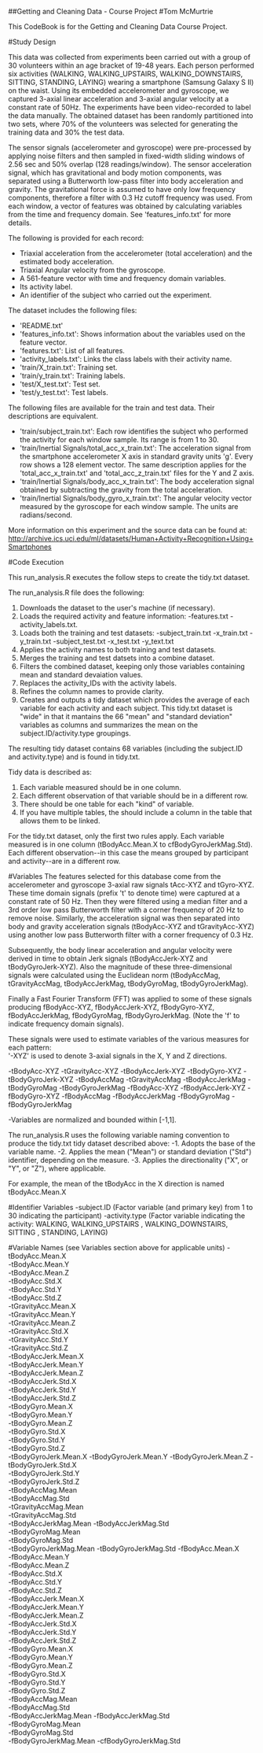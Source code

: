 ##Getting and Cleaning Data - Course Project
#Tom McMurtrie

This CodeBook is for the Getting and Cleaning Data Course Project.


#Study Design

This data was collected from experiments been carried out with a group of 30 volunteers within an age bracket of 19-48 years. Each person performed six activities (WALKING, WALKING_UPSTAIRS, WALKING_DOWNSTAIRS, SITTING, STANDING, LAYING) wearing a smartphone (Samsung Galaxy S II) on the waist. Using its embedded accelerometer and gyroscope, we captured 3-axial linear acceleration and 3-axial angular velocity at a constant rate of 50Hz. The experiments have been video-recorded to label the data manually. The obtained dataset has been randomly partitioned into two sets, where 70% of the volunteers was selected for generating the training data and 30% the test data. 

The sensor signals (accelerometer and gyroscope) were pre-processed by applying noise filters and then sampled in fixed-width sliding windows of 2.56 sec and 50% overlap (128 readings/window). The sensor acceleration signal, which has gravitational and body motion components, was separated using a Butterworth low-pass filter into body acceleration and gravity. The gravitational force is assumed to have only low frequency components, therefore a filter with 0.3 Hz cutoff frequency was used. From each window, a vector of features was obtained by calculating variables from the time and frequency domain. See 'features_info.txt' for more details. 

The following is provided for each record:
- Triaxial acceleration from the accelerometer (total acceleration) and the estimated body acceleration.
- Triaxial Angular velocity from the gyroscope. 
- A 561-feature vector with time and frequency domain variables. 
- Its activity label. 
- An identifier of the subject who carried out the experiment.

The dataset includes the following files:
- 'README.txt'
- 'features_info.txt': Shows information about the variables used on the feature vector.
- 'features.txt': List of all features.
- 'activity_labels.txt': Links the class labels with their activity name.
- 'train/X_train.txt': Training set.
- 'train/y_train.txt': Training labels.
- 'test/X_test.txt': Test set.
- 'test/y_test.txt': Test labels.

The following files are available for the train and test data. Their descriptions are equivalent. 
- 'train/subject_train.txt': Each row identifies the subject who performed the activity for each window sample. Its range is from 1 to 30. 
- 'train/Inertial Signals/total_acc_x_train.txt': The acceleration signal from the smartphone accelerometer X axis in standard gravity units 'g'. Every row shows a 128 element vector. The same description applies for the 'total_acc_x_train.txt' and 'total_acc_z_train.txt' files for the Y and Z axis. 
- 'train/Inertial Signals/body_acc_x_train.txt': The body acceleration signal obtained by subtracting the gravity from the total acceleration. 
- 'train/Inertial Signals/body_gyro_x_train.txt': The angular velocity vector measured by the gyroscope for each window sample. The units are radians/second. 

More information on this experiment and the source data can be found at:  http://archive.ics.uci.edu/ml/datasets/Human+Activity+Recognition+Using+Smartphones


#Code Execution

This run_analysis.R executes the follow steps to create the tidy.txt dataset.

The run_analysis.R file does the following:
1.  Downloads the dataset to the user's machine (if necessary).
2.  Loads the required activity and feature information:
     -features.txt
     -activity_labels.txt.
3.  Loads both the training and test datasets:
     -subject_train.txt
     -x_train.txt
     -y_train.txt
     -subject_test.txt
     -x_test.txt
     -y_text.txt
4.  Applies the activity names to both training and test datasets.
5.  Merges the training and test datsets into a combine dataset.
6.  Filters the combined dataset, keeping only those variables containing mean and standard devaiation values.
7.  Replaces the activity_IDs with the activity labels.  
8.  Refines the column names to provide clarity.
9.  Creates and outputs a tidy dataset which provides the average of each variable for each activity and each subject. This tidy.txt dataset is "wide" in that it mantains the 66 "mean" and "standard deviation" variables as columns and summarizes the mean on the subject.ID/activity.type groupings.   

The resulting tidy dataset contains 68 variables (including the subject.ID and activity.type) and is found in tidy.txt.

Tidy data is described as:
1.  Each variable measured should be in one column.
2.  Each different observation of that variable should be in a different row.
3.  There should be one table for each "kind" of variable.
4.  If you have multiple tables, the should include a column in the table that allows them to be linked.

For the tidy.txt dataset, only the first two rules apply.  Each variable measured is in one column (tBodyAcc.Mean.X to cfBodyGyroJerkMag.Std).  Each different observation--in this case the means grouped by participant and activity--are in a different row.  


#Variables
The features selected for this database come from the accelerometer and gyroscope 3-axial raw signals tAcc-XYZ and tGyro-XYZ. These time domain signals (prefix 't' to denote time) were captured at a constant rate of 50 Hz. Then they were filtered using a median filter and a 3rd order low pass Butterworth filter with a corner frequency of 20 Hz to remove noise. Similarly, the acceleration signal was then separated into body and gravity acceleration signals (tBodyAcc-XYZ and tGravityAcc-XYZ) using another low pass Butterworth filter with a corner frequency of 0.3 Hz. 

Subsequently, the body linear acceleration and angular velocity were derived in time to obtain Jerk signals (tBodyAccJerk-XYZ and tBodyGyroJerk-XYZ). Also the magnitude of these three-dimensional signals were calculated using the Euclidean norm (tBodyAccMag, tGravityAccMag, tBodyAccJerkMag, tBodyGyroMag, tBodyGyroJerkMag). 

Finally a Fast Fourier Transform (FFT) was applied to some of these signals producing fBodyAcc-XYZ, fBodyAccJerk-XYZ, fBodyGyro-XYZ, fBodyAccJerkMag, fBodyGyroMag, fBodyGyroJerkMag. (Note the 'f' to indicate frequency domain signals). 

These signals were used to estimate variables of the various measures for each pattern:  
'-XYZ' is used to denote 3-axial signals in the X, Y and Z directions.

-tBodyAcc-XYZ
-tGravityAcc-XYZ
-tBodyAccJerk-XYZ
-tBodyGyro-XYZ
-tBodyGyroJerk-XYZ
-tBodyAccMag
-tGravityAccMag
-tBodyAccJerkMag
-tBodyGyroMag
-tBodyGyroJerkMag
-fBodyAcc-XYZ
-fBodyAccJerk-XYZ
-fBodyGyro-XYZ
-fBodyAccMag
-fBodyAccJerkMag
-fBodyGyroMag
-fBodyGyroJerkMag

-Variables are normalized and bounded within [-1,1].

The run_analysis.R uses the following variable naming convention to produce the tidy.txt tidy dataset described above:
-1.  Adopts the base of the variable name.
-2.  Applies the mean ("Mean") or standard deviation ("Std") identifier, depending on the measure.
-3.  Applies the directionality ("X", or "Y", or "Z"), where applicable.

For example, the mean of the tBodyAcc in the X direction is named tBodyAcc.Mean.X


#Identifier Variables
-subject.ID  (Factor variable (and primary key) from 1 to 30 indicating the participant)
-activity.type (Factor variable indicating the activity:  WALKING, WALKING_UPSTAIRS
, WALKING_DOWNSTAIRS, SITTING
, STANDING, LAYING)


#Variable Names  (see Variables section above for applicable units) 
-tBodyAcc.Mean.X      
-tBodyAcc.Mean.Y      
-tBodyAcc.Mean.Z      
-tBodyAcc.Std.X       
-tBodyAcc.Std.Y       
-tBodyAcc.Std.Z       
-tGravityAcc.Mean.X   
-tGravityAcc.Mean.Y   
-tGravityAcc.Mean.Z   
-tGravityAcc.Std.X    
-tGravityAcc.Std.Y    
-tGravityAcc.Std.Z    
-tBodyAccJerk.Mean.X  
-tBodyAccJerk.Mean.Y  
-tBodyAccJerk.Mean.Z  
-tBodyAccJerk.Std.X   
-tBodyAccJerk.Std.Y   
-tBodyAccJerk.Std.Z   
-tBodyGyro.Mean.X     
-tBodyGyro.Mean.Y     
-tBodyGyro.Mean.Z     
-tBodyGyro.Std.X      
-tBodyGyro.Std.Y      
-tBodyGyro.Std.Z      
-tBodyGyroJerk.Mean.X 
-tBodyGyroJerk.Mean.Y 
-tBodyGyroJerk.Mean.Z 
-tBodyGyroJerk.Std.X  
-tBodyGyroJerk.Std.Y  
-tBodyGyroJerk.Std.Z  
-tBodyAccMag.Mean     
-tBodyAccMag.Std      
-tGravityAccMag.Mean  
-tGravityAccMag.Std   
-tBodyAccJerkMag.Mean 
-tBodyAccJerkMag.Std  
-tBodyGyroMag.Mean    
-tBodyGyroMag.Std     
-tBodyGyroJerkMag.Mean
-tBodyGyroJerkMag.Std 
-fBodyAcc.Mean.X      
-fBodyAcc.Mean.Y      
-fBodyAcc.Mean.Z      
-fBodyAcc.Std.X       
-fBodyAcc.Std.Y       
-fBodyAcc.Std.Z       
-fBodyAccJerk.Mean.X  
-fBodyAccJerk.Mean.Y  
-fBodyAccJerk.Mean.Z  
-fBodyAccJerk.Std.X   
-fBodyAccJerk.Std.Y   
-fBodyAccJerk.Std.Z   
-fBodyGyro.Mean.X     
-fBodyGyro.Mean.Y     
-fBodyGyro.Mean.Z     
-fBodyGyro.Std.X      
-fBodyGyro.Std.Y      
-fBodyGyro.Std.Z      
-fBodyAccMag.Mean     
-fBodyAccMag.Std      
-fBodyAccJerkMag.Mean 
-fBodyAccJerkMag.Std  
-fBodyGyroMag.Mean    
-fBodyGyroMag.Std     
-fBodyGyroJerkMag.Mean
-cfBodyGyroJerkMag.Std